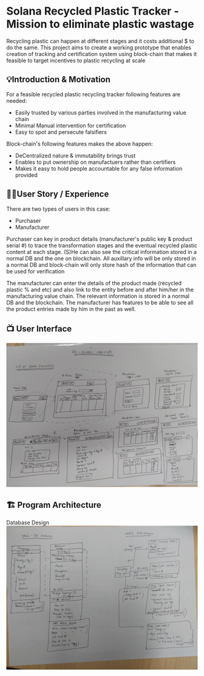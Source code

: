 # Solana Recycled Plastic Tracker - Mission to eliminate plastic wastage
Recycling plastic can happen at different stages and it costs additional $ to do the same. This project aims to create a working prototype that enables creation of tracking and certification system using block-chain that makes it feasible to target incentives to plastic recycling at scale 

## 💡Introduction & Motivation
For a feasible recycled plastic recycling tracker following features are needed:
- Easily trusted by various parties involved in the manufacturing value chain
- Minimal Manual intervention for certification 
- Easy to spot and persecute falsifiers

Block-chain's following features makes the above happen:
- DeCentralized nature & immutability brings trust
- Enables to put ownership on manufactuers rather than certifiers
- Makes it easy to hold people accountable for any false information provided


## 🧑‍💼User Story / Experience
There are two types of users in this case:
- Purchaser 
- Manufacturer

Purchaser can key in product details (manufacturer's public key & product serial #) to trace the transformation stages and the eventual recycled plastic content at each stage. (S)He can also see the critical information stored in a normal DB and the one on blockchain. All auxillary info will be only stored in a normal DB and block-chain will only store hash of the information that can be used for verification

The manufacturer can enter the details of the product made (recycled plastic % and etc) and also link to the entity before and after him/her in the manufacturing value chain. The relevant information is stored in a normal DB and the blockchain. The manufacturer has features to be able to see all the product entries made by him in the past as well. 

## 📺 User Interface
![User Interface](/apps/Architecture/UI.jpg)

## 🏗️ Program Architecture
Database Design
![DataBase Design](/apps/Architecture/DB%20Structure.jpg)